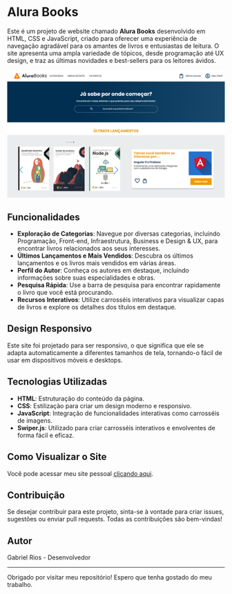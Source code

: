 # Alura Books

Este é um projeto de website chamado **Alura Books** desenvolvido em HTML, CSS e JavaScript, criado para oferecer uma experiência de navegação agradável para os amantes de livros e entusiastas de leitura. O site apresenta uma ampla variedade de tópicos, desde programação até UX design, e traz as últimas novidades e best-sellers para os leitores ávidos.

![Screenshot do Site](./img/screencapture-alurabooks.png)

## Funcionalidades

- **Exploração de Categorias**: Navegue por diversas categorias, incluindo Programação, Front-end, Infraestrutura, Business e Design & UX, para encontrar livros relacionados aos seus interesses.
- **Últimos Lançamentos e Mais Vendidos**: Descubra os últimos lançamentos e os livros mais vendidos em várias áreas.
- **Perfil do Autor**: Conheça os autores em destaque, incluindo informações sobre suas especialidades e obras.
- **Pesquisa Rápida**: Use a barra de pesquisa para encontrar rapidamente o livro que você está procurando.
- **Recursos Interativos**: Utilize carrosséis interativos para visualizar capas de livros e explore os detalhes dos títulos em destaque.

## Design Responsivo

Este site foi projetado para ser responsivo, o que significa que ele se adapta automaticamente a diferentes tamanhos de tela, tornando-o fácil de usar em dispositivos móveis e desktops.

## Tecnologias Utilizadas

- **HTML**: Estruturação do conteúdo da página.
- **CSS**: Estilização para criar um design moderno e responsivo.
- **JavaScript**: Integração de funcionalidades interativas como carrosséis de imagens.
- **Swiper.js**: Utilizado para criar carrosséis interativos e envolventes de forma fácil e eficaz.

## Como Visualizar o Site

Você pode acessar meu site pessoal [clicando aqui](https://projeto-plataforma-alura-books.vercel.app/).

## Contribuição

Se desejar contribuir para este projeto, sinta-se à vontade para criar issues, sugestões ou enviar pull requests. Todas as contribuições são bem-vindas!

## Autor

Gabriel Rios - Desenvolvedor

---

Obrigado por visitar meu repositório! Espero que tenha gostado do meu trabalho.
